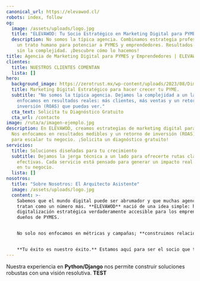 ```yaml
---
canonical_url: https://elevawod.cl/
robots: index, follow
og:
  image: /assets/uploads/logo.jpg
  title: "ELEVAWOD: Tu Socio Estratégico en Marketing Digital para PYMES"
  description: No somos la típica agencia. Combinamos estrategia profesional con
    un trato humano para potenciar a PYMES y emprendedores. Resultados reales,
    sin la complejidad. ¡Descubre cómo lo hacemos!
title: Agencia de Marketing Digital para PYMES y Emprendedores | ELEVAWOD
clientes:
  title: NUESTROS CLIENTES COMENTAN
  lista: []
hero:
  background_image: https://zerotrust.mx/wp-content/uploads/2023/08/Dimensiones-personalizadas-1000x600-px.jpg
  title: Marketing Digital Estratégico para hacer crecer tu PYME.
  subtitle: "No somos la típica agencia. Dejamos la complejidad a un lado y nos
    enfocamos en resultados reales: más clientes, más ventas y un retorno de
    inversión (ROAS) que puedas ver."
  cta_text: Solicita tu Diagnóstico Gratuito
  cta_url: /contacto
image: /ruta/a/imagen-ejemplo.jpg
description: En ELEVAWOD, creamos estrategias de marketing digital para PYMES.
  Nos enfocamos en resultados medibles y un retorno de inversión (ROAS) real
  para escalar tu negocio. ¡Solicita un diagnóstico gratuito!
servicios:
  title: Soluciones diseñadas para tu crecimiento
  subtitle: Dejamos la jerga técnica a un lado para ofrecerte rutas claras y
    efectivas. Cada servicio está pensado para generar un impacto real y medible
    en tu negocio.
  lista: []
nosotros:
  title: "Sobre Nosotros: El Arquitecto Asistente"
  image: /assets/uploads/logo.jpg
  content: >-
    Sabemos que el mundo digital puede ser abrumador y que muchas agencias te
    tratan como un número más. **ELEVAWOD** nació de una idea simple: hacer la
    digitalización estratégica verdaderamente accesible para los emprendedores y
    dueños de PYMES.


    No solo nos enfocamos en métricas y campañas; **construimos relaciones**. Somos un equipo de estrategas y creativos que se involucra de verdad con tu negocio, porque entendemos el esfuerzo que hay detrás de cada emprendimiento. Creemos que la colaboración y la empatía son las herramientas más poderosas para lograr resultados extraordinarios.


    **Tu éxito es nuestro éxito.** Estamos aquí para ser el socio que te acompaña, te entiende y te ayuda a escalar.
---
```

Nuestra experiencia en **Python/Django** nos permite construir soluciones robustas con una visión resolutiva. **TEST**
